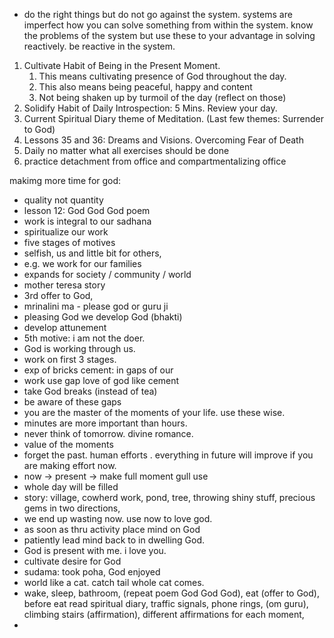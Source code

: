 - do the right things but do not 
go against the system. systems are imperfect
how you can solve something from within
the system. know the problems of the system
but use these to your advantage in solving 
reactively. 
be reactive in the system. 

1. Cultivate Habit of Being in the Present Moment. 
	1. This means cultivating presence of God throughout the day. 
	2. This also means being peaceful, happy and content
	3. Not being shaken up by turmoil of the day (reflect on those)
2. Solidify Habit of Daily Introspection: 5 Mins. Review your day. 
3. Current Spiritual Diary theme of Meditation. (Last few themes: Surrender to God)
4. Lessons 35 and 36: Dreams and Visions. Overcoming Fear of Death 
5. Daily no matter what all exercises should be done
6. practice detachment from office and compartmentalizing office 


makimg more time for god:
- quality not quantity 
- lesson 12: God God God poem
- work is integral to our sadhana
- spiritualize our work
- five stages of motives 
- selfish, us and little bit for others,
- e.g. we work for our families
- expands for society / community / world
- mother teresa story 
- 3rd offer to God, 
- mrinalini ma - please god or guru ji
- pleasing God we develop God (bhakti)
- develop attunement 
- 5th motive: i am not the doer. 
- God is working through us. 
- work on first 3 stages. 
- exp of bricks cement: in gaps of our
- work use gap love of god like cement
- take God breaks (instead of tea)
- be aware of these gaps 
- you are the master of the moments of your life. use these wise.
- minutes are more important than hours. 
- never think of tomorrow. divine romance. 
- value of the moments 
- forget the past. human efforts . everything in future will improve if you are making effort now. 
- now -> present -> make full moment gull use
- whole day will be filled 
- story: village, cowherd work, pond, tree, throwing shiny stuff, precious gems in two directions, 
- we end up wasting now. use now to love god. 
- as soon as thru activity place mind on God
- patiently lead mind back to in dwelling God.
- God is present with me. i love you. 
- cultivate desire for God 
- sudama: took poha, God enjoyed 
- world like a cat. catch tail whole cat comes.
- wake, sleep, bathroom, (repeat poem God God God), eat (offer to God), before eat read spiritual diary, traffic signals, phone rings, (om guru), climbing stairs (affirmation), different affirmations for each moment, 
- 



